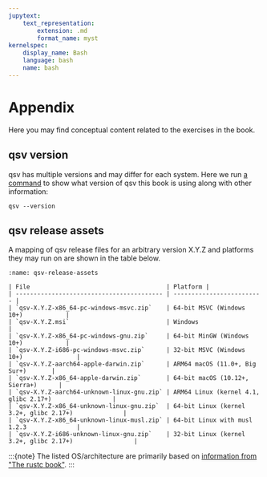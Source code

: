 ```yaml
---
jupytext:
    text_representation:
        extension: .md
        format_name: myst
kernelspec:
    display_name: Bash
    language: bash
    name: bash
---
```


# Appendix

Here you may find conceptual content related to the exercises in the book.

## qsv version

qsv has multiple versions and may differ for each system. Here we run [a command](https://github.com/jqnatividad/qsv/blob/master/docs/PERFORMANCE.md#version-details) to show what version of qsv this book is using along with other information:

```{code-cell}
qsv --version
```

## qsv release assets

A mapping of qsv release files for an arbitrary version X.Y.Z and platforms they may run on are shown in the table below.

```{table} qsv release assets (vX.Y.Z)
:name: qsv-release-assets

| File                                      | Platform |
| ----------------------------------------- | ------------------------- |
| `qsv-X.Y.Z-x86_64-pc-windows-msvc.zip`    | 64-bit MSVC (Windows 10+)            |
| `qsv-X.Y.Z.msi`                           | Windows                   |
| `qsv-X.Y.Z-x86_64-pc-windows-gnu.zip`     | 64-bit MinGW (Windows 10+)            |
| `qsv-X.Y.Z-i686-pc-windows-msvc.zip`      | 32-bit MSVC (Windows 10+)               |
| `qsv-X.Y.Z-aarch64-apple-darwin.zip`      | ARM64 macOS (11.0+, Big Sur+)       |
| `qsv-X.Y.Z-x86_64-apple-darwin.zip`       | 64-bit macOS (10.12+, Sierra+)      |
| `qsv-X.Y.Z-aarch64-unknown-linux-gnu.zip` | ARM64 Linux (kernel 4.1, glibc 2.17+)                 |
| `qsv-X.Y.Z-x86_64-unknown-linux-gnu.zip`  | 64-bit Linux (kernel 3.2+, glibc 2.17+)              |
| `qsv-X.Y.Z-x86_64-unknown-linux-musl.zip` | 64-bit Linux with musl 1.2.3              |
| `qsv-X.Y.Z-i686-unknown-linux-gnu.zip`    | 32-bit Linux (kernel 3.2+, glibc 2.17+)                 |
```

:::{note}
The listed OS/architecture are primarily based on [information from "The rustc book"](https://doc.rust-lang.org/nightly/rustc/platform-support.html).
:::
